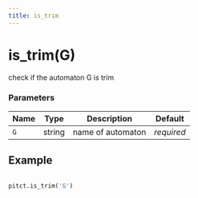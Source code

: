 ```yaml
---
title: is_trim
---
```


# is_trim(G)

check if the automaton G is trim 

### Parameters
| Name       | Type    | Description             |  Default   |
|------------|---------|-------------------------|------------|
| `G`        | string  | name of automaton       | *required* |


## Example

```python title="sample 1"

pitct.is_trim('G')

```
